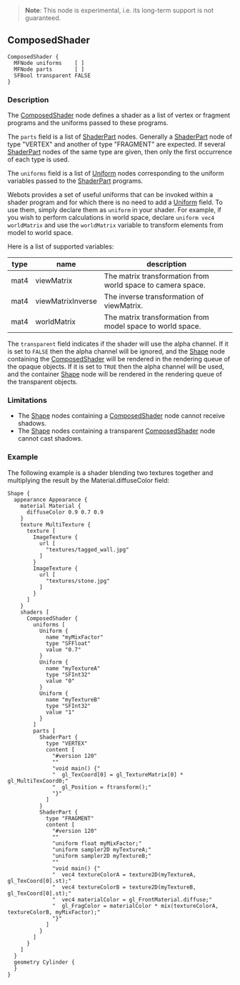 > **Note**: This node is experimental, i.e. its long-term support is not guaranteed.

## ComposedShader

```
ComposedShader {
  MFNode uniforms    [ ]
  MFNode parts       [ ]
  SFBool transparent FALSE
}
```

### Description

The [ComposedShader](#composedshader) node defines a shader as a list of vertex or fragment programs and the uniforms passed to these programs.

The `parts` field is a list of [ShaderPart](shaderpart.md) nodes.
Generally a [ShaderPart](shaderpart.md) node of type "VERTEX" and another of type "FRAGMENT" are expected.
If several [ShaderPart](shaderpart.md) nodes of the same type are given, then only the first occurrence of each type is used.

The `uniforms` field is a list of [Uniform](uniform.md) nodes corresponding to the uniform variables passed to the [ShaderPart](shaderpart.md) programs.

Webots provides a set of useful uniforms that can be invoked within a shader program and for which there is no need to add a [Uniform](uniform.md) field.
To use them, simply declare them as `uniform` in your shader.
For example, if you wish to perform calculations in world space, declare `uniform vec4 worldMatrix` and use the `worldMatrix` variable to transform elements from model to world space.

Here is a list of supported variables:

| type | name              | description                                                 |
|------|-------------------|-------------------------------------------------------------|
| mat4 | viewMatrix        | The matrix transformation from world space to camera space. |
| mat4 | viewMatrixInverse | The inverse transformation of viewMatrix.                   |
| mat4 | worldMatrix       | The matrix transformation from model space to world space.  |

The `transparent` field indicates if the shader will use the alpha channel.
If it is set to `FALSE` then the alpha channel will be ignored, and the [Shape](shape.md) node containing the [ComposedShader](#composedshader) will be rendered in the rendering queue of the opaque objects.
If it is set to `TRUE` then the alpha channel will be used, and the container [Shape](shape.md) node will be rendered in the rendering queue of the transparent objects.

### Limitations

- The [Shape](shape.md) nodes containing a [ComposedShader](#composedshader) node cannot receive shadows.
- The [Shape](shape.md) nodes containing a transparent [ComposedShader](#composedshader) node cannot cast shadows.

### Example

The following example is a shader blending two textures together and multiplying the result by the Material.diffuseColor field:

```
Shape {
  appearance Appearance {
    material Material {
      diffuseColor 0.9 0.7 0.9
    }
    texture MultiTexture {
      texture [
        ImageTexture {
          url [
            "textures/tagged_wall.jpg"
          ]
        }
        ImageTexture {
          url [
            "textures/stone.jpg"
          ]
        }
      ]
    }
    shaders [
      ComposedShader {
        uniforms [
          Uniform {
            name "myMixFactor"
            type "SFFloat"
            value "0.7"
          }
          Uniform {
            name "myTextureA"
            type "SFInt32"
            value "0"
          }
          Uniform {
            name "myTextureB"
            type "SFInt32"
            value "1"
          }
        ]
        parts [
          ShaderPart {
            type "VERTEX"
            content [
              "#version 120"
              ""
              "void main() {"
              "  gl_TexCoord[0] = gl_TextureMatrix[0] * gl_MultiTexCoord0;"
              "  gl_Position = ftransform();"
              "}"
            ]
          }
          ShaderPart {
            type "FRAGMENT"
            content [
              "#version 120"
              ""
              "uniform float myMixFactor;"
              "uniform sampler2D myTextureA;"
              "uniform sampler2D myTextureB;"
              ""
              "void main() {"
              "  vec4 textureColorA = texture2D(myTextureA, gl_TexCoord[0].st);"
              "  vec4 textureColorB = texture2D(myTextureB, gl_TexCoord[0].st);"
              "  vec4 materialColor = gl_FrontMaterial.diffuse;"
              "  gl_FragColor = materialColor * mix(textureColorA, textureColorB, myMixFactor);"
              "}"
            ]
          }
        ]
      }
    ]
  }
  geometry Cylinder {
  }
}
```

